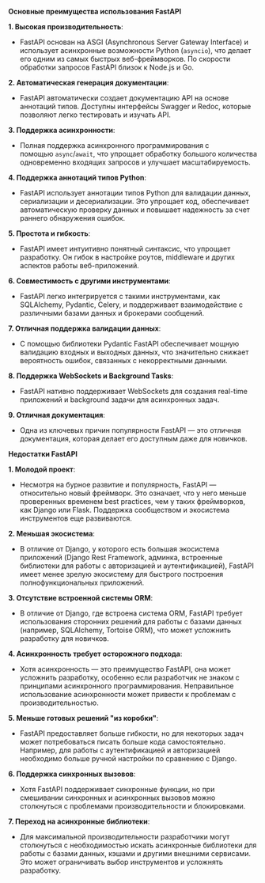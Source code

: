 **Основные преимущества использования FastAPI**

**1. Высокая производительность**:

- FastAPI основан на ASGI (Asynchronous Server Gateway Interface) и использует асинхронные возможности Python (`asyncio`), что делает его одним из самых быстрых веб-фреймворков. По скорости обработки запросов FastAPI близок к Node.js и Go.

**2. Автоматическая генерация документации**:

- FastAPI автоматически создает документацию API на основе аннотаций типов. Доступны интерфейсы Swagger и Redoc, которые позволяют легко тестировать и изучать API.

**3. Поддержка асинхронности**:

- Полная поддержка асинхронного программирования с помощью `async`/`await`, что упрощает обработку большого количества одновременно входящих запросов и улучшает масштабируемость.

**4. Поддержка аннотаций типов Python**:

- FastAPI использует аннотации типов Python для валидации данных, сериализации и десериализации. Это упрощает код, обеспечивает автоматическую проверку данных и повышает надежность за счет раннего обнаружения ошибок.

**5. Простота и гибкость**:

- FastAPI имеет интуитивно понятный синтаксис, что упрощает разработку. Он гибок в настройке роутов, middleware и других аспектов работы веб-приложений.

**6. Совместимость с другими инструментами**:

- FastAPI легко интегрируется с такими инструментами, как SQLAlchemy, Pydantic, Celery, и поддерживает взаимодействие с различными базами данных и брокерами сообщений.

**7. Отличная поддержка валидации данных**:

- С помощью библиотеки Pydantic FastAPI обеспечивает мощную валидацию входных и выходных данных, что значительно снижает вероятность ошибок, связанных с некорректными данными.

**8. Поддержка WebSockets и Background Tasks**:

- FastAPI нативно поддерживает WebSockets для создания real-time приложений и background задачи для асинхронных задач.

**9. Отличная документация**:

- Одна из ключевых причин популярности FastAPI — это отличная документация, которая делает его доступным даже для новичков.

**Недостатки FastAPI**

**1. Молодой проект**:

- Несмотря на бурное развитие и популярность, FastAPI — относительно новый фреймворк. Это означает, что у него меньше проверенных временем best practices, чем у таких фреймворков, как Django или Flask. Поддержка сообществом и экосистема инструментов еще развиваются.

**2. Меньшая экосистема**:

- В отличие от Django, у которого есть большая экосистема приложений (Django Rest Framework, админка, встроенные библиотеки для работы с авторизацией и аутентификацией), FastAPI имеет менее зрелую экосистему для быстрого построения полнофункциональных приложений.

**3. Отсутствие встроенной системы ORM**:

- В отличие от Django, где встроена система ORM, FastAPI требует использования сторонних решений для работы с базами данных (например, SQLAlchemy, Tortoise ORM), что может усложнить разработку для новичков.

**4. Асинхронность требует осторожного подхода**:

- Хотя асинхронность — это преимущество FastAPI, она может усложнить разработку, особенно если разработчик не знаком с принципами асинхронного программирования. Неправильное использование асинхронности может привести к проблемам с производительностью.

**5. Меньше готовых решений "из коробки"**:

- FastAPI предоставляет больше гибкости, но для некоторых задач может потребоваться писать больше кода самостоятельно. Например, для работы с аутентификацией и авторизацией необходимо больше ручной настройки по сравнению с Django.

**6. Поддержка синхронных вызовов**:

- Хотя FastAPI поддерживает синхронные функции, но при смешивании синхронных и асинхронных вызовов можно столкнуться с проблемами производительности и блокировками.

**7. Переход на асинхронные библиотеки**:

- Для максимальной производительности разработчики могут столкнуться с необходимостью искать асинхронные библиотеки для работы с базами данных, кэшами и другими внешними сервисами. Это может ограничивать выбор инструментов и усложнять разработку.